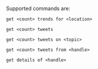 Supported commands are:

	get <count> trends for <location> 

	get <count> tweets 

	get <count> tweets on <topic> 

	get <count> tweets from <handle> 

	get details of <handle>